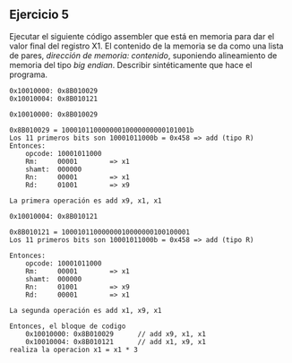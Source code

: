 ## Ejercicio 5
Ejecutar el siguiente código assembler que está en memoria para dar el valor final del registro X1. El contenido de la memoria se da como una lista de pares, *dirección de memoria: contenido*, suponiendo alineamiento de memoria del tipo *big endian*. Describir sintéticamente que hace el programa.
```
0x10010000: 0x8B010029
0x10010004: 0x8B010121
```

```
0x10010000: 0x8B010029

0x8B010029 = 10001011000000010000000000101001b
Los 11 primeros bits son 10001011000b = 0x458 => add (tipo R)
Entonces:
    opcode: 10001011000
    Rm:     00001        => x1
    shamt:  000000
    Rn:     00001        => x1
    Rd:     01001        => x9

La primera operación es add x9, x1, x1
```
```
0x10010004: 0x8B010121

0x8B010121 = 10001011000000010000000100100001
Los 11 primeros bits son 10001011000b = 0x458 => add (tipo R)

Entonces:
    opcode: 10001011000
    Rm:     00001        => x1
    shamt:  000000
    Rn:     01001        => x9
    Rd:     00001        => x1

La segunda operación es add x1, x9, x1
```
```
Entonces, el bloque de codigo
    0x10010000: 0x8B010029      // add x9, x1, x1
    0x10010004: 0x8B010121      // add x1, x9, x1
realiza la operacion x1 = x1 * 3
```